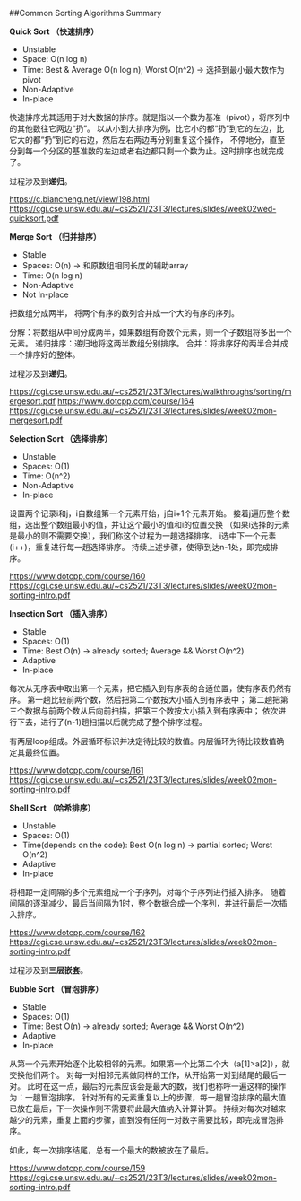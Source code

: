 ##Common Sorting Algorithms Summary

**Quick Sort （快速排序）**
- Unstable
- Space: O(n log n)
- Time: Best & Average O(n log n); Worst O(n^2) -> 选择到最小最大数作为pivot
- Non-Adaptive
- In-place

快速排序尤其适用于对大数据的排序。就是指以一个数为基准（pivot），将序列中的其他数往它两边“扔”。
以从小到大排序为例，比它小的都“扔”到它的左边，比它大的都“扔”到它的右边，然后左右两边再分别重复这个操作，
不停地分，直至分到每一个分区的基准数的左边或者右边都只剩一个数为止。这时排序也就完成了。

过程涉及到**递归**。

<https://c.biancheng.net/view/198.html>
<https://cgi.cse.unsw.edu.au/~cs2521/23T3/lectures/slides/week02wed-quicksort.pdf>

**Merge Sort （归并排序）**
- Stable
- Spaces: O(n) -> 和原数组相同长度的辅助array
- Time: O(n log n)
- Non-Adaptive
- Not In-place

把数组分成两半， 将两个有序的数列合并成一个大的有序的序列。

分解：将数组从中间分成两半，如果数组有奇数个元素，则一个子数组将多出一个元素。
递归排序：递归地将这两半数组分别排序。
合并：将排序好的两半合并成一个排序好的整体。

过程涉及到**递归**。

<https://cgi.cse.unsw.edu.au/~cs2521/23T3/lectures/walkthroughs/sorting/mergesort.pdf>
<https://www.dotcpp.com/course/164>
<https://cgi.cse.unsw.edu.au/~cs2521/23T3/lectures/slides/week02mon-mergesort.pdf>

**Selection Sort （选择排序）**
- Unstable
- Spaces: O(1)
- Time: O(n^2)
- Non-Adaptive
- In-place

设置两个记录i和j，i自数组第一个元素开始，j自i+1个元素开始。
接着j遍历整个数组，选出整个数组最小的值，并让这个最小的值和i的位置交换
（如果i选择的元素是最小的则不需要交换），我们称这个过程为一趟选择排序。
i选中下一个元素(i++)，重复进行每一趟选择排序。
持续上述步骤，使得i到达n-1处，即完成排序。

<https://www.dotcpp.com/course/160>
<https://cgi.cse.unsw.edu.au/~cs2521/23T3/lectures/slides/week02mon-sorting-intro.pdf>

**Insection Sort （插入排序）**
- Stable
- Spaces: O(1)
- Time: Best O(n) -> already sorted; Average && Worst O(n^2)
- Adaptive
- In-place

每次从无序表中取出第一个元素，把它插入到有序表的合适位置，使有序表仍然有序。
第一趟比较前两个数，然后把第二个数按大小插入到有序表中；
第二趟把第三个数据与前两个数从后向前扫描，把第三个数按大小插入到有序表中；
依次进行下去，进行了(n-1)趟扫描以后就完成了整个排序过程。

有两层loop组成。外层循环标识并决定待比较的数值。内层循环为待比较数值确定其最终位置。

<https://www.dotcpp.com/course/161>
<https://cgi.cse.unsw.edu.au/~cs2521/23T3/lectures/slides/week02mon-sorting-intro.pdf>

**Shell Sort （哈希排序）**
- Unstable
- Spaces: O(1)
- Time(depends on the code): Best O(n log n) -> partial sorted; Worst O(n^2)
- Adaptive
- In-place

将相距一定间隔的多个元素组成一个子序列，对每个子序列进行插入排序。
随着间隔的逐渐减少，最后当间隔为1时，整个数据合成一个序列，并进行最后一次插入排序。

<https://www.dotcpp.com/course/162>
<https://cgi.cse.unsw.edu.au/~cs2521/23T3/lectures/slides/week02mon-sorting-intro.pdf>

过程涉及到**三层嵌套**。

**Bubble Sort （冒泡排序）**
- Stable
- Spaces: O(1)
- Time: Best O(n) -> already sorted; Average && Worst O(n^2)
- Adaptive
- In-place

从第一个元素开始逐个比较相邻的元素。如果第一个比第二个大（a[1]>a[2]），就交换他们两个。
对每一对相邻元素做同样的工作，从开始第一对到结尾的最后一对。
此时在这一点，最后的元素应该会是最大的数，我们也称呼一遍这样的操作为：一趟冒泡排序。
针对所有的元素重复以上的步骤，每一趟冒泡排序的最大值已放在最后，下一次操作则不需要将此最大值纳入计算计算。
持续对每次对越来越少的元素，重复上面的步骤，直到没有任何一对数字需要比较，即完成冒泡排序。

如此，每一次排序结尾，总有一个最大的数被放在了最后。

<https://www.dotcpp.com/course/159>
<https://cgi.cse.unsw.edu.au/~cs2521/23T3/lectures/slides/week02mon-sorting-intro.pdf>



